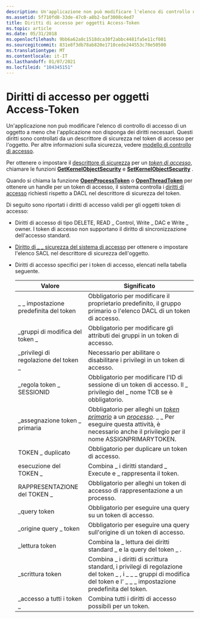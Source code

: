 ```yaml
---
description: Un'applicazione non può modificare l'elenco di controllo di accesso di un oggetto a meno che l'applicazione non disponga dei diritti necessari.
ms.assetid: 5f710fd8-33de-47c0-a8b2-baf3008c4ed7
title: Diritti di accesso per oggetti Access-Token
ms.topic: article
ms.date: 05/31/2018
ms.openlocfilehash: 9bb6a62a8c1518dca30f2abbc4481fa5e11cf081
ms.sourcegitcommit: 831e8f3db78ab820e1710cede244553c70e50500
ms.translationtype: MT
ms.contentlocale: it-IT
ms.lasthandoff: 01/07/2021
ms.locfileid: "104345151"
---
```

# <a name="access-rights-for-access-token-objects"></a>Diritti di accesso per oggetti Access-Token

Un'applicazione non può modificare l'elenco di controllo di accesso di un oggetto a meno che l'applicazione non disponga dei diritti necessari. Questi diritti sono controllati da un descrittore di sicurezza nel token di accesso per l'oggetto. Per altre informazioni sulla sicurezza, vedere [modello di controllo di accesso](access-control-model.md).

Per ottenere o impostare il [descrittore di sicurezza](security-descriptors.md) per un [*token di accesso*](/windows/desktop/SecGloss/a-gly), chiamare le funzioni [**GetKernelObjectSecurity**](/windows/win32/api/securitybaseapi/nf-securitybaseapi-getkernelobjectsecurity) e [**SetKernelObjectSecurity**](/windows/win32/api/securitybaseapi/nf-securitybaseapi-setkernelobjectsecurity) .

Quando si chiama la funzione [**OpenProcessToken**](/windows/win32/api/processthreadsapi/nf-processthreadsapi-openprocesstoken) o [**OpenThreadToken**](/windows/win32/api/processthreadsapi/nf-processthreadsapi-openthreadtoken) per ottenere un handle per un token di accesso, il sistema controlla i [diritti di accesso](access-rights-and-access-masks.md) richiesti rispetto a DACL nel descrittore di sicurezza del token.

Di seguito sono riportati i diritti di accesso validi per gli oggetti token di accesso:

-   Diritti di accesso di tipo DELETE, READ \_ Control, Write \_ DAC e Write \_ owner. [](standard-access-rights.md) I token di accesso non supportano il diritto di sincronizzazione dell'accesso standard.
-   [Diritto di \_ \_ sicurezza del sistema di accesso](sacl-access-right.md) per ottenere o impostare l'elenco SACL nel descrittore di sicurezza dell'oggetto.
-   Diritti di accesso specifici per i token di accesso, elencati nella tabella seguente.

    | Valore                     | Significato                                                                                                                                                                                                                                                                           |
    |---------------------------|-----------------------------------------------------------------------------------------------------------------------------------------------------------------------------------------------------------------------------------------------------------------------------------|
    | \_ \_ impostazione predefinita del token    | Obbligatorio per modificare il proprietario predefinito, il gruppo primario o l'elenco DACL di un token di accesso.                                                                                                                                                                                                  |
    | \_gruppi di modifica del token \_     | Obbligatorio per modificare gli attributi dei gruppi in un token di accesso.                                                                                                                                                                                                               |
    | \_privilegi di regolazione del token \_ | Necessario per abilitare o disabilitare i privilegi in un token di accesso.                                                                                                                                                                                                                  |
    | \_regola token \_ SESSIONID  | Obbligatorio per modificare l'ID di sessione di un token di accesso. Il \_ privilegio del \_ nome TCB se è obbligatorio.                                                                                                                                                                                    |
    | \_assegnazione token \_ primaria    | Obbligatorio per alleghi un [*token primario*](/windows/desktop/SecGloss/p-gly) a un [*processo*](/windows/desktop/SecGloss/p-gly). \_ \_ Per eseguire questa attività, è necessario anche il privilegio per il nome ASSIGNPRIMARYTOKEN. |
    | TOKEN \_ duplicato          | Obbligatorio per duplicare un token di accesso.                                                                                                                                                                                                                                            |
    | esecuzione del TOKEN \_            | Combina \_ i diritti standard \_ Execute e \_ rappresenta il token.                                                                                                                                                                                                                        |
    | RAPPRESENTAZIONE del TOKEN \_        | Obbligatorio per alleghi un token di accesso di rappresentazione a un processo.                                                                                                                                                                                                                    |
    | \_query token              | Obbligatorio per eseguire una query su un token di accesso.                                                                                                                                                                                                                                                |
    | \_origine query \_ token      | Obbligatorio per eseguire una query sull'origine di un token di accesso.                                                                                                                                                                                                                                  |
    | \_lettura token               | Combina la \_ lettura dei diritti standard \_ e la query del token \_ .                                                                                                                                                                                                                                 |
    | \_scrittura token              | Combina \_ i diritti di scrittura standard, i privilegi di regolazione del token \_ , i \_ \_ \_ gruppi di modifica del token e l' \_ \_ \_ impostazione predefinita del token.                                                                                                                                                                   |
    | \_accesso a tutti i token \_        | Combina tutti i diritti di accesso possibili per un token.                                                                                                                                                                                                                                  |

    

     

 

 
